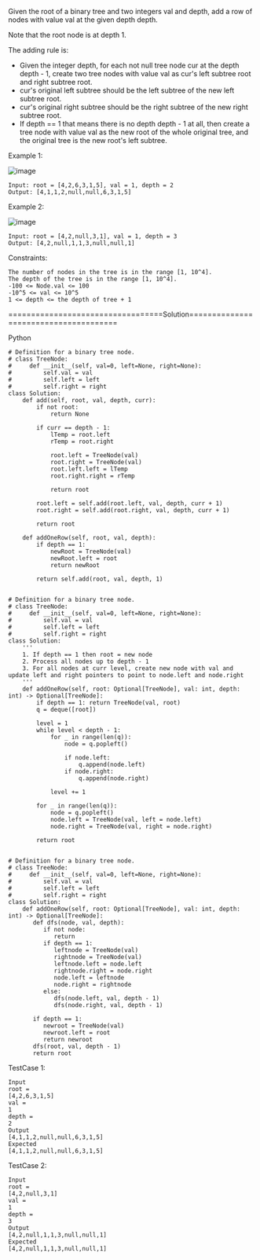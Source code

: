 Given the root of a binary tree and two integers val and depth, add a row of nodes with value val at the given depth depth.

Note that the root node is at depth 1.

The adding rule is:

 - Given the integer depth, for each not null tree node cur at the depth depth - 1, create two tree nodes with value val as cur's left subtree root and right subtree root.
 - cur's original left subtree should be the left subtree of the new left subtree root.
 - cur's original right subtree should be the right subtree of the new right subtree root.
 - If depth == 1 that means there is no depth depth - 1 at all, then create a tree node with value val as the new root of the whole original tree, and the original tree is the new root's left subtree.
 

Example 1:

![image](https://github.com/Pughal/leetcode_solutions/assets/22728867/65075305-e775-447b-957a-ba6b00febf65)

```
Input: root = [4,2,6,3,1,5], val = 1, depth = 2
Output: [4,1,1,2,null,null,6,3,1,5]
```

Example 2:

![image](https://github.com/Pughal/leetcode_solutions/assets/22728867/1fc154a6-932f-4cdd-8069-0e87a1624015)

```
Input: root = [4,2,null,3,1], val = 1, depth = 3
Output: [4,2,null,1,1,3,null,null,1]
``` 

Constraints:
```
The number of nodes in the tree is in the range [1, 10^4].
The depth of the tree is in the range [1, 10^4].
-100 <= Node.val <= 100
-10^5 <= val <= 10^5
1 <= depth <= the depth of tree + 1
```


==================================Solution======================================

Python

```
# Definition for a binary tree node.
# class TreeNode:
#     def __init__(self, val=0, left=None, right=None):
#         self.val = val
#         self.left = left
#         self.right = right
class Solution:
    def add(self, root, val, depth, curr):
        if not root:
            return None

        if curr == depth - 1:
            lTemp = root.left
            rTemp = root.right

            root.left = TreeNode(val)
            root.right = TreeNode(val)
            root.left.left = lTemp
            root.right.right = rTemp

            return root

        root.left = self.add(root.left, val, depth, curr + 1)
        root.right = self.add(root.right, val, depth, curr + 1)

        return root

    def addOneRow(self, root, val, depth):
        if depth == 1:
            newRoot = TreeNode(val)
            newRoot.left = root
            return newRoot

        return self.add(root, val, depth, 1)
           
```

```
# Definition for a binary tree node.
# class TreeNode:
#     def __init__(self, val=0, left=None, right=None):
#         self.val = val
#         self.left = left
#         self.right = right
class Solution:
    '''
    1. If depth == 1 then root = new node
    2. Process all nodes up to depth - 1
    3. For all nodes at curr level, create new node with val and update left and right pointers to point to node.left and node.right
    '''
    def addOneRow(self, root: Optional[TreeNode], val: int, depth: int) -> Optional[TreeNode]:
        if depth == 1: return TreeNode(val, root)
        q = deque([root])

        level = 1
        while level < depth - 1:
            for _ in range(len(q)):
                node = q.popleft()

                if node.left:
                    q.append(node.left)
                if node.right:
                    q.append(node.right)

            level += 1

        for _ in range(len(q)):
            node = q.popleft()
            node.left = TreeNode(val, left = node.left)
            node.right = TreeNode(val, right = node.right)  

        return root
 
```

```
# Definition for a binary tree node.
# class TreeNode:
#     def __init__(self, val=0, left=None, right=None):
#         self.val = val
#         self.left = left
#         self.right = right
class Solution:
    def addOneRow(self, root: Optional[TreeNode], val: int, depth: int) -> Optional[TreeNode]:
       def dfs(node, val, depth):
          if not node:
             return
          if depth == 1:
             leftnode = TreeNode(val)
             rightnode = TreeNode(val)
             leftnode.left = node.left
             rightnode.right = node.right
             node.left = leftnode
             node.right = rightnode
          else:
             dfs(node.left, val, depth - 1)
             dfs(node.right, val, depth - 1)

       if depth == 1:
          newroot = TreeNode(val)
          newroot.left = root
          return newroot
       dfs(root, val, depth - 1)
       return root         
```


TestCase 1:
```
Input
root =
[4,2,6,3,1,5]
val =
1
depth =
2
Output
[4,1,1,2,null,null,6,3,1,5]
Expected
[4,1,1,2,null,null,6,3,1,5]
```

TestCase 2:
```
Input
root =
[4,2,null,3,1]
val =
1
depth =
3
Output
[4,2,null,1,1,3,null,null,1]
Expected
[4,2,null,1,1,3,null,null,1]
```
